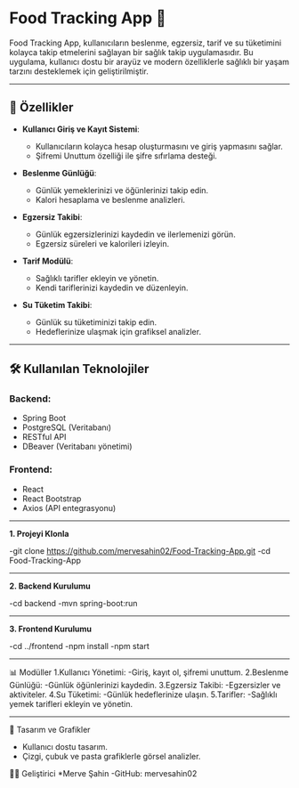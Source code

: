 # Food Tracking App 🍎

Food Tracking App, kullanıcıların beslenme, egzersiz, tarif ve su tüketimini kolayca takip etmelerini sağlayan bir sağlık takip uygulamasıdır. Bu uygulama, kullanıcı dostu bir arayüz ve modern özelliklerle sağlıklı bir yaşam tarzını desteklemek için geliştirilmiştir.

---

## 🚀 Özellikler

- **Kullanıcı Giriş ve Kayıt Sistemi**:
  - Kullanıcıların kolayca hesap oluşturmasını ve giriş yapmasını sağlar.
  - Şifremi Unuttum özelliği ile şifre sıfırlama desteği.

- **Beslenme Günlüğü**:
  - Günlük yemeklerinizi ve öğünlerinizi takip edin.
  - Kalori hesaplama ve beslenme analizleri.

- **Egzersiz Takibi**:
  - Günlük egzersizlerinizi kaydedin ve ilerlemenizi görün.
  - Egzersiz süreleri ve kalorileri izleyin.

- **Tarif Modülü**:
  - Sağlıklı tarifler ekleyin ve yönetin.
  - Kendi tariflerinizi kaydedin ve düzenleyin.

- **Su Tüketim Takibi**:
  - Günlük su tüketiminizi takip edin.
  - Hedeflerinize ulaşmak için grafiksel analizler.

---

## 🛠️ Kullanılan Teknolojiler

### **Backend**:
- Spring Boot
- PostgreSQL (Veritabanı)
- RESTful API
- DBeaver (Veritabanı yönetimi)

### **Frontend**:
- React
- React Bootstrap
- Axios (API entegrasyonu)

---
**1. Projeyi Klonla**

-git clone https://github.com/mervesahin02/Food-Tracking-App.git
-cd Food-Tracking-App

---
**2. Backend Kurulumu**

-cd backend
-mvn spring-boot:run

---
**3. Frontend Kurulumu**

-cd ../frontend
-npm install
-npm start

----

📊 Modüller
1.Kullanıcı Yönetimi:
  -Giriş, kayıt ol, şifremi unuttum.
2.Beslenme Günlüğü:
  -Günlük öğünlerinizi kaydedin.
3.Egzersiz Takibi:
  -Egzersizler ve aktiviteler.
4.Su Tüketimi:
  -Günlük hedeflerinize ulaşın.
5.Tarifler:
  -Sağlıklı yemek tarifleri ekleyin ve yönetin.

---

🎨 Tasarım ve Grafikler
- Kullanıcı dostu tasarım.
- Çizgi, çubuk ve pasta grafiklerle görsel analizler.

🧑‍💻 Geliştirici
*Merve Şahin
  -GitHub: mervesahin02
